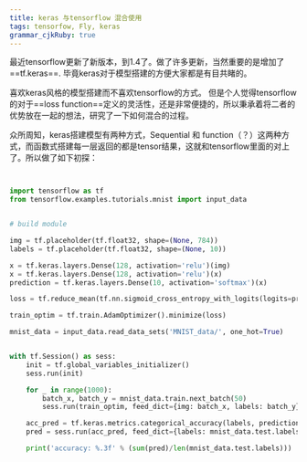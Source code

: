 ```yaml
---
title: keras 与tensorflow 混合使用 
tags: tensorfow, Fly, keras
grammar_cjkRuby: true
---
```


最近tensorflow更新了新版本，到1.4了。做了许多更新，当然重要的是增加了==tf.keras==. 毕竟keras对于模型搭建的方便大家都是有目共睹的。

喜欢keras风格的模型搭建而不喜欢tensorflow的方式。
但是个人觉得tensorflow的对于==loss function==定义的灵活性，还是非常便捷的，所以秉承着将二者的优势放在一起的想法，研究了一下如何混合的过程。

众所周知，keras搭建模型有两种方式，Sequential 和 function（？）这两种方式，而函数式搭建每一层返回的都是tensor结果，这就和tensorflow里面的对上了。所以做了如下初探：

```python


import tensorflow as tf
from tensorflow.examples.tutorials.mnist import input_data


# build module

img = tf.placeholder(tf.float32, shape=(None, 784))
labels = tf.placeholder(tf.float32, shape=(None, 10))

x = tf.keras.layers.Dense(128, activation='relu')(img)
x = tf.keras.layers.Dense(128, activation='relu')(x)
prediction = tf.keras.layers.Dense(10, activation='softmax')(x)

loss = tf.reduce_mean(tf.nn.sigmoid_cross_entropy_with_logits(logits=prediction, labels=labels))

train_optim = tf.train.AdamOptimizer().minimize(loss)

mnist_data = input_data.read_data_sets('MNIST_data/', one_hot=True)


with tf.Session() as sess:
    init = tf.global_variables_initializer()
    sess.run(init)

    for _ in range(1000):
        batch_x, batch_y = mnist_data.train.next_batch(50)
        sess.run(train_optim, feed_dict={img: batch_x, labels: batch_y})

    acc_pred = tf.keras.metrics.categorical_accuracy(labels, prediction)
    pred = sess.run(acc_pred, feed_dict={labels: mnist_data.test.labels, img: mnist_data.test.images})

    print('accuracy: %.3f' % (sum(pred)/len(mnist_data.test.labels)))



```